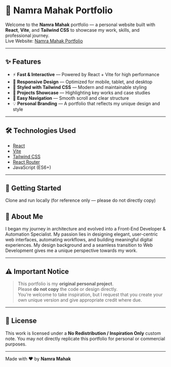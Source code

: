 # 🌟 Namra Mahak Portfolio

Welcome to the **Namra Mahak** portfolio — a personal website built with **React**, **Vite**, and **Tailwind CSS** to showcase my work, skills, and professional journey.  
Live Website: [Namra Mahak Portfolio](https://dev-namra.github.io/namramahak/)

---

## ✨ Features

- ⚡ **Fast & Interactive** — Powered by React + Vite for high performance
- 📱 **Responsive Design** — Optimized for mobile, tablet, and desktop
- 🎨 **Styled with Tailwind CSS** — Modern and maintainable styling
- 📂 **Projects Showcase** — Highlighting key works and case studies
- 🔗 **Easy Navigation** — Smooth scroll and clear structure
- 💡 **Personal Branding** — A portfolio that reflects my unique design and style

---

## 🛠 Technologies Used

- [React](https://react.dev/)
- [Vite](https://vitejs.dev/)
- [Tailwind CSS](https://tailwindcss.com/)
- [React Router](https://reactrouter.com/)
- JavaScript (ES6+)

---

## 🚀 Getting Started

Clone and run locally (for reference only — please do not directly copy)



## 💼 About Me

I began my journey in architecture and evolved into a Front-End Developer & Automation Specialist. My passion lies in designing elegant, user-centric web interfaces, automating workflows, and building meaningful digital experiences. My design background and a seamless transition to Web Development gives me a unique perspective towards my work.

---

## ⚠️ Important Notice

> This portfolio is my **original personal project**.  
> Please **do not copy** the code or design directly.  
> You’re welcome to take inspiration, but I request that you create your own unique version and give appropriate credit where due.

---

## 📜 License

This work is licensed under a **No Redistribution / Inspiration Only** custom note. You may not directly replicate this portfolio for personal or commercial purposes.

---

Made with ❤️ by **Namra Mahak**

